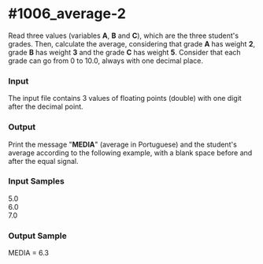 # #1006_average-2

Read three values (variables **A**, **B** and **C**), which are the three student's grades. Then, calculate the average, considering that grade **A** has weight **2**, grade **B** has weight **3** and the grade **C** has weight **5**. Consider that each grade can go from 0 to 10.0, always with one decimal place.

### Input

The input file contains 3 values of floating points (double) with one digit after the decimal point.

### Output

Print the message "**MEDIA**" (average in Portuguese) and the student's average according to the following example, with a blank space before and after the equal signal.

### Input Samples

5.0  
6.0  
7.0

### Output Sample

MEDIA = 6.3
